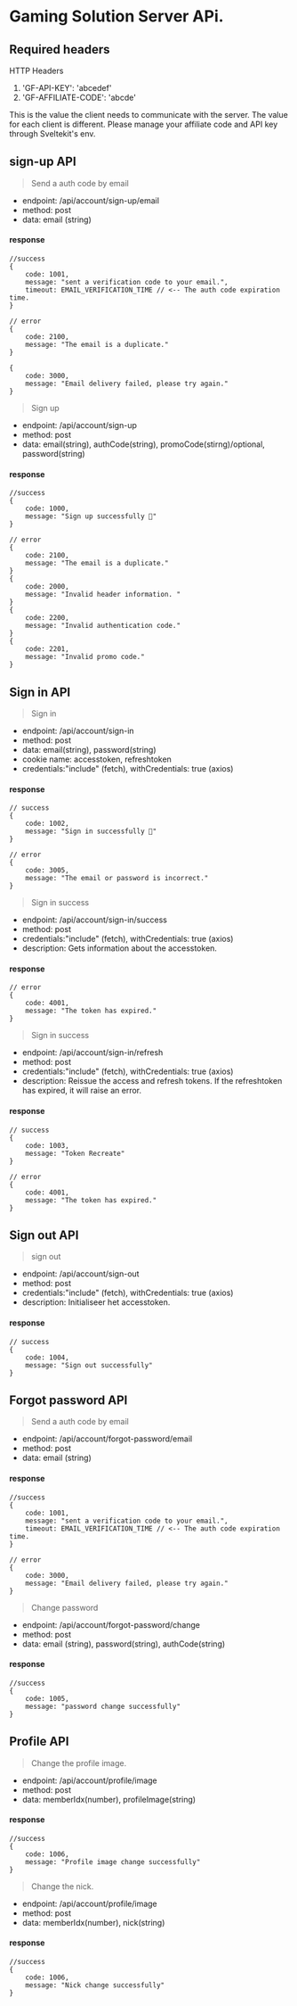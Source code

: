 # Gaming Solution Server APi.
## Required headers
HTTP Headers
1. 'GF-API-KEY': 'abcedef'
2. 'GF-AFFILIATE-CODE': 'abcde'

This is the value the client needs to communicate with the server.
The value for each client is different.
Please manage your affiliate code and API key through Sveltekit's env.

## sign-up API
> Send a auth code by email
- endpoint: /api/account/sign-up/email
- method: post
- data: email (string)

#### response
````
//success
{
    code: 1001,
    message: "sent a verification code to your email.",
    timeout: EMAIL_VERIFICATION_TIME // <-- The auth code expiration time.
}

// error
{
    code: 2100,
    message: "The email is a duplicate."
}

{
    code: 3000,
    message: "Email delivery failed, please try again."
}
````

> Sign up
- endpoint: /api/account/sign-up
- method: post
- data: email(string), authCode(string), promoCode(stirng)/optional, password(string)

#### response
````
//success
{
    code: 1000, 
    message: "Sign up successfully 🎉"
}

// error
{
    code: 2100,
    message: "The email is a duplicate."
}
{
    code: 2000,
    message: "Invalid header information. "
}
{
    code: 2200,
    message: "Invalid authentication code."
}
{
    code: 2201,
    message: "Invalid promo code."
}
````

## Sign in API
> Sign in
- endpoint: /api/account/sign-in
- method: post
- data: email(string), password(string)
- cookie name: accesstoken, refreshtoken
- credentials:"include" (fetch), withCredentials: true (axios)

#### response
````
// success
{
    code: 1002, 
    message: "Sign in successfully 🎉"
}

// error
{
    code: 3005,
    message: "The email or password is incorrect."
} 
````

> Sign in success
- endpoint: /api/account/sign-in/success
- method: post
- credentials:"include" (fetch), withCredentials: true (axios)
- description: Gets information about the accesstoken.

#### response
````
// error
{
    code: 4001,
    message: "The token has expired."
}
````

> Sign in success
- endpoint: /api/account/sign-in/refresh
- method: post
- credentials:"include" (fetch), withCredentials: true (axios)
- description: Reissue the access and refresh tokens. If the refreshtoken has expired, it will raise an error.

#### response
````
// success
{
    code: 1003,
    message: "Token Recreate"
}

// error
{
    code: 4001,
    message: "The token has expired."
}
````

## Sign out API
>sign out
- endpoint: /api/account/sign-out
- method: post
- credentials:"include" (fetch), withCredentials: true (axios)
- description: Initialiseer het accesstoken.

#### response
````
// success
{
    code: 1004,
    message: "Sign out successfully"
}
````

## Forgot password API

> Send a auth code by email
- endpoint: /api/account/forgot-password/email
- method: post
- data: email (string)

#### response
````
//success
{
    code: 1001,
    message: "sent a verification code to your email.",
    timeout: EMAIL_VERIFICATION_TIME // <-- The auth code expiration time.
}

// error
{
    code: 3000,
    message: "Email delivery failed, please try again."
}
````

> Change password
- endpoint: /api/account/forgot-password/change
- method: post
- data: email (string), password(string), authCode(string)

#### response
````
//success
{
    code: 1005,
    message: "password change successfully"
}
````

## Profile API
> Change the profile image.
- endpoint: /api/account/profile/image
- method: post
- data: memberIdx(number), profileImage(string)

#### response
````
//success
{
    code: 1006,
    message: "Profile image change successfully"
}
````

> Change the nick.
- endpoint: /api/account/profile/image
- method: post
- data: memberIdx(number), nick(string)

#### response
````
//success
{
    code: 1006,
    message: "Nick change successfully"
}
````
